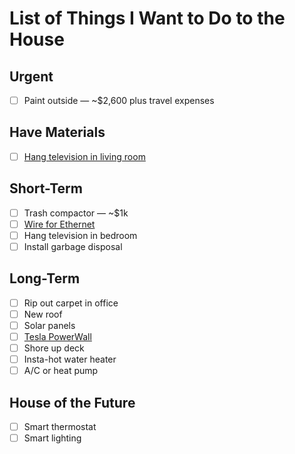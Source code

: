 # List of Things I Want to Do to the House

## Urgent

* [ ] Paint outside &mdash; ~$2,600 plus travel expenses

## Have Materials

* [ ] [Hang television in living room](hang-televisions.md)

## Short-Term

* [ ] Trash compactor &mdash; ~$1k
* [ ] [Wire for Ethernet](ethernet.md)
* [ ] Hang television in bedroom
* [ ] Install garbage disposal

## Long-Term

* [ ] Rip out carpet in office
* [ ] New roof
* [ ] Solar panels
* [ ] [Tesla PowerWall](http://www.teslamotors.com/powerwall)
* [ ] Shore up deck
* [ ] Insta-hot water heater
* [ ] A/C or heat pump

## House of the Future

* [ ] Smart thermostat
* [ ] Smart lighting

